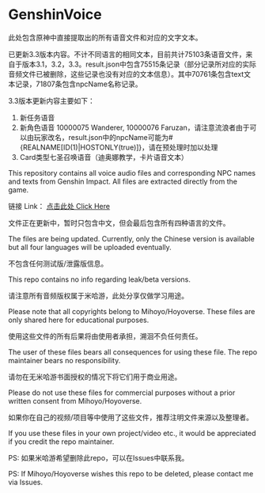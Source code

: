 # GenshinVoice

此处包含原神中直接提取出的所有语音文件和对应的文字文本。

已更新3.3版本内容。不计不同语言的相同文本，目前共计75103条语音文件，来自于版本3.1，3.2，3.3。result.json中包含75515条记录（部分记录所对应的实际音频文件已被删除，这些记录也没有对应的文本信息）。其中70761条包含text文本记录，71807条包含npcName名称记录。

3.3版本更新内容主要如下：
1. 新任务语音
2. 新角色语音 10000075 Wanderer, 10000076 Faruzan，请注意流浪者由于可以由玩家改名，result.json中的npcName可能为#{REALNAME[ID(1)|HOSTONLY(true)]}，请在预处理时加以处理
3. Card类型七圣召唤语音（迪奥娜教学，卡片语音文本）

This repository contains all voice audio files and corresponding NPC names and texts from Genshin Impact.
All files are extracted directly from the game.

链接 Link： [点击此处 Click Here](https://kokona-my.sharepoint.com/:f:/g/personal/suhui_kokona_tech/Erk1kf9NgF5CqBVnINIrWKUBg_T-7FrM98Z-hX227jiTOA?e=3qAefT)

文件正在更新中，暂时只包含中文，但会最后包含所有四种语言的文件。

The files are being updated. Currently, only the Chinese version is available but all four languages will be uploaded eventually.

不包含任何测试版/泄露版信息。

This repo contains no info regarding leak/beta versions.

请注意所有音频版权属于米哈游，此处分享仅做学习用途。

Please note that all copyrights belong to Mihoyo/Hoyoverse. These files are only shared here for educational purposes.

使用这些文件的所有后果将由使用者承担，溯洄不负任何责任。

The user of these files bears all consequences for using these file. The repo maintainer bears no responsibility.

请勿在无米哈游书面授权的情况下将它们用于商业用途。

Please do not use these files for commercial purposes without a prior written consent from Mihoyo/Hoyoverse.

如果你在自己的视频/项目等中使用了这些文件，推荐注明文件来源以及整理者。

If you use these files in your own project/video etc., it would be appreciated if you credit the repo maintainer.

PS: 如果米哈游希望删除此repo，可以在Issues中联系我。

PS: If Mihoyo/Hoyoverse wishes this repo to be deleted, please contact me via Issues.
